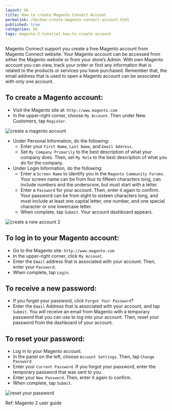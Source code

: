 ```yaml
---
layout: kb
title: How to create Magento Connect Account
permalink: /kb/how-create-magento-connect-account.html
published: true
categories: kb 
tags: magento-2-tutorial how-to create account
---
```



Magento Connect support you create a free Magento account from Magento Connect website. Your Magento account can be accessed from either the Magento website or from your store’s Admin. With own Magento account you can view, track your order or find any information that is related to the products or services you have purchased. Remember that, the email address that is used to open a Magento account can be associated with only one account.

## To create a Magento account:

* Visit the Magento site at: `http://www.magento.com`
* In the upper-right corner, choose `My Account`. Then under New Customers, tap `Register`.

![create a magento account](https://lh3.googleusercontent.com/N7zfPuYTNXsd45YcXD9LR8W0c9-vNWJfWRYsDeb9SvZKn27AY3Sin9fgAJlaHeNJ5HGh44XjfgXbVrAi1t8ctUVoDzMvDnCcT88WumYnE0cNH2SLgVIoro5NtsCZaA-mA1-epFpI)

* Under Personal Information, do the following:
  * Enter your `First Name`, `Last Name`, and `Email Address`.
  * Set `My Company Primarily` to the best description of what your company does. Then, set `My Role` to the best description of what you do for the company.
* Under Login Information, do the following:
  * Enter a `Screen Name` to identify you in the `Magento Community Forums`.
Your screen name can be from four to fifteen characters long, can include numbers and the
underscore, but must start with a letter.
  * Enter a `Password` for your account. Then, enter it again to confirm.
Your password can be from eight to sixteen characters long, and must include at least one
capital letter, one number, and one special character or one lowercase letter.
  * When complete, tap `Submit`. Your account dashboard appears.

![create a new account 2](https://lh4.googleusercontent.com/tik2KxbILFvI9AfhR404jx7EwkY21_7hegP6-lATVvckFPxVf4QK9etfvKjFa3CwYtAOhHmkWf4KPVKeUIZbHL0Oh78Vh0ogjjBcWP73BnI1m9kOCZCo2HqaEGX7p_D9honcNnCO)

## To log in to your Magento account:
* Go to the Magento site: `http://www.magento.com`
* In the upper-right corner, click `My Account`.
* Enter the `Email` address that is associated with your account. Then, enter your `Password`.
* When complete, tap `Login`.

## To receive a new password:

* If you forget your password, click `Forgot Your Password`?
* Enter the `Email` Address that is associated with your account, and tap `Submit`.
You will receive an email from Magento with a temporary password that you can use to log
into your account. Then, reset your password from the dashboard of your account.

## To reset your password:

* Log in to your Magento account.
* In the panel on the left, choose `Account Settings`. Then, tap `Change Password`
* Enter your `Current Password`.
If you forgot your password, enter the temporary password that was sent to you.
* Enter your `New Password`. Then, enter it again to confirm.
* When complete, tap `Submit`.

![reset your password](https://lh3.googleusercontent.com/-xuJqBqklQrNZToFud8pCXI0v7ybPz_3xGYIG7zy1JMm9KXpxL1Dep_lhBZQpF-R0QeyDy8jMBPmpic9b04k21vhGk4DZGxtib5LXOQ_JXW0rbDXvSKhKqZUGDfmKPhrZzJABnOx)

Ref: Magento 2 user guide
